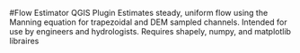 #Flow Estimator QGIS Plugin
Estimates steady, uniform flow using the Manning equation for trapezoidal and DEM sampled channels.  Intended for use by engineers and hydrologists.  Requires  shapely, numpy, and matplotlib libraires